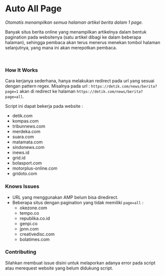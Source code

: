 # Auto All Page
*Otomatis menampilkan semua halaman artikel berita dalam 1 page.* 

Banyak situs berita online yang menampilkan artikelnya dalam bentuk pagination pada websitenya (satu artikel dibagi ke dalam beberapa halaman), sehingga pembaca akan terus menerus menekan tombol halaman selanjutnya, yang mana ini akan merepotkan pembaca.

<br>

### How It Works

Cara kerjanya sederhana, hanya melakukan redirect pada url yang sesuai dengan pattern regex. 
Misalnya pada url : `https://detik.com/news/berita?page=1` akan di redirect ke halaman `https://detik.com/news/berita?page=all`.

Script ini dapat bekerja pada website :
* detik.com 
* kompas.com 
* tribunnews.com 
* merdeka.com 
* suara.com 
* matamata.com 
* sindonews.com 
* inews.id 
* grid.id 
* bolasport.com 
* motorplus-online.com 
* gridoto.com

### Knows Issues

* URL yang menggunakan AMP belum bisa diredirect.
* Beberapa situs dengan pagination yang tidak memiliki `page=all` :
  * okezone.com
  * tempo.co
  * republika.co.id
  * genpi.co
  * jpnn.com
  * creativedisc.com
  * bolatimes.com

### Contributing

Silahkan membuat issue disini untuk melaporkan adanya error pada script atau merequest website yang belum didukung script.
